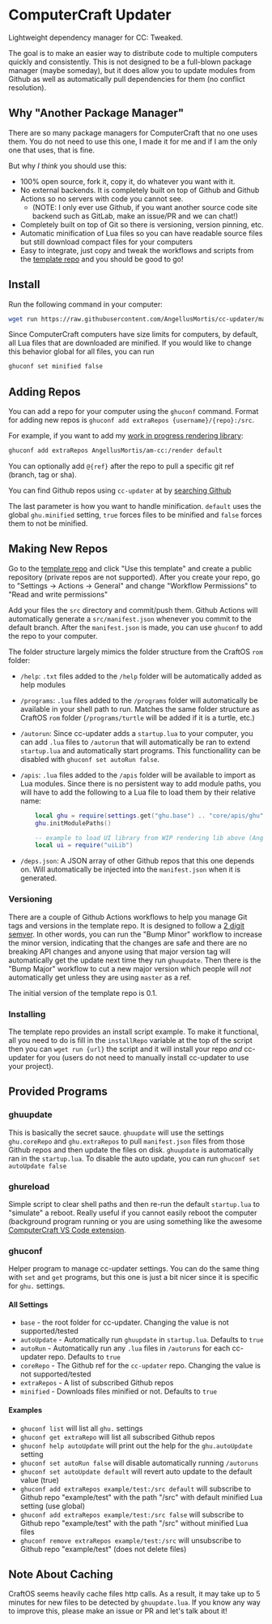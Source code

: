 # ComputerCraft Updater

Lightweight dependency manager for CC: Tweaked.

The goal is to make an easier way to distribute code to multiple computers quickly and consistently. This is not designed to be a full-blown package manager (maybe someday), but it does allow you to update modules from Github as well as automatically pull dependencies for them (no conflict resolution).

## Why "Another Package Manager"

There are so many package managers for ComputerCraft that no one uses them. You do not need to use this one, I made it for me and if I am the only one that uses, that is fine.

But why _I think_ you should use this:

* 100% open source, fork it, copy it, do whatever you want with it.
* No external backends. It is completely built on top of Github and Github Actions so no servers with code you cannot see.
  * (NOTE: I only ever use Github, if you want another source code site backend such as GitLab, make an issue/PR and we can chat!)
* Completely built on top of Git so there is versioning, version pinning, etc.
* Automatic minification of Lua files so you can have readable source files but still download compact files for your computers
* Easy to integrate, just copy and tweak the workflows and scripts from the [template repo](https://github.com/AngellusMortis/cc-updater-template) and you should be good to go!

## Install

Run the following command in your computer:

```bash
wget run https://raw.githubusercontent.com/AngellusMortis/cc-updater/master/install.lua
```

Since ComputerCraft computers have size limits for computers, by default, all Lua files that are downloaded are minified. If you would like to change this behavior global for all files, you can run

```bash
ghuconf set minified false
```

## Adding Repos

You can add a repo for your computer using the `ghuconf` command. Format for adding new repos is `ghuconf add extraRepos {username}/{repo}:/src`.

For example, if you want to add my [work in progress rendering library](https://github.com/AngellusMortis/am-cc/tree/master/render):

```bash
ghuconf add extraRepos AngellusMortis/am-cc:/render default
```

You can optionally add `@{ref}` after the repo to pull a specific git ref (branch, tag or sha).

You can find Github repos using `cc-updater` at by [searching Github](https://github.com/search?q=topic%3Acc-updater-package)

The last parameter is how you want to handle minification. `default` uses the global `ghu.minified` setting, `true` forces files to be minified and `false` forces them to not be minified.

## Making New Repos

Go to the [template repo](https://github.com/AngellusMortis/cc-updater-template) and click "Use this template" and create a public repository (private repos are not supported). After you create your repo, go to "Settings -> Actions -> General" and change "Workflow Permissions" to "Read and write permissions"

Add your files the `src` directory and commit/push them. Github Actions will automatically generate a `src/manifest.json` whenever you commit to the default branch. After the `manifest.json` is made, you can use `ghuconf` to add the repo to your computer.

The folder structure largely mimics the folder structure from the CraftOS `rom` folder:

* `/help`: `.txt` files added to the `/help` folder will be automatically added as help modules
* `/programs`: `.lua` files added to the `/programs` folder will automatically be available in your shell path to run. Matches the same folder structure as CraftOS `rom` folder (`/programs/turtle` will be added if it is a turtle, etc.)
* `/autorun`: Since cc-updater adds a `startup.lua` to your computer, you can add `.lua` files to `/autorun` that will automatically be ran to extend `startup.lua` and automatically start programs. This functionallity can be disabled with `ghuconf set autoRun false`.
* `/apis`: `.lua` files added to the `/apis` folder will be available to import as Lua modules. Since there is no persistent way to add module paths, you will have to add the following to a Lua file to load them by their relative name:

    ```lua
        local ghu = require(settings.get("ghu.base") .. "core/apis/ghu")
        ghu.initModulePaths()

        -- example to load UI library from WIP rendering lib above (AngellusMortis/am-cc:/render):
        local ui = require("uiLib")
    ```

* `/deps.json`: A JSON array of other Github repos that this one depends on. Will automatically be injected into the `manifest.json` when it is generated.

### Versioning

There are a couple of Github Actions workflows to help you manage Git tags and versions in the template repo. It is designed to follow a [2 digit semver](https://semver.org/). In other words, you can run the "Bump Minor" workflow to increase the minor version, indicating that the changes are safe and there are no breaking API changes and anyone using that major version tag will automatically get the update next time they run `ghuupdate`. Then there is the "Bump Major" workflow to cut a new major version which people will _not_ automatically get unless they are using `master` as a ref.

The initial version of the template repo is 0.1.

### Installing

The template repo provides an install script example. To make it functional, all you need to do is fill in the `installRepo` variable at the top of the script then you can `wget run {url}` the script and it will install your repo _and_ cc-updater for you (users do not need to manually install cc-updater to use your project).

## Provided Programs

### ghuupdate

This is basically the secret sauce. `ghuupdate` will use the settings `ghu.coreRepo` and `ghu.extraRepos` to pull `manifest.json` files from those Github repos and then update the files on disk. `ghuupdate` is automatically ran in the `startup.lua`. To disable the auto update, you can run `ghuconf set autoUpdate false`

### ghureload

Simple script to clear shell paths and then re-run the default `startup.lua` to "simulate" a reboot. Really useful if you cannot easily reboot the computer (background program running or you are using something like the awesome [ComputerCraft VS Code extension](https://marketplace.visualstudio.com/items?itemName=jackmacwindows.vscode-computercraft).

### ghuconf

Helper program to manage cc-updater settings. You can do the same thing with `set` and `get` programs, but this one is just a bit nicer since it is specific for `ghu.` settings.

#### All Settings

* `base` - the root folder for cc-updater. Changing the value is not supported/tested
* `autoUpdate` - Automatically run `ghuupdate` in `startup.lua`. Defaults to `true`
* `autoRun` - Automatically run any `.lua` files in `/autoruns` for each cc-updater repo. Defaults to `true`
* `coreRepo` - The Github ref for the `cc-updater` repo. Changing the value is not supported/tested
* `extraRepos` - A list of subscribed Github repos
* `minified` - Downloads files minified or not. Defaults to `true`

#### Examples

* `ghuconf list` will list all `ghu.` settings
* `ghuconf get extraRepo` will list all subscribed Github repos
* `ghuconf help autoUpdate` will print out the help for the `ghu.autoUpdate` setting
* `ghuconf set autoRun false` will disable automatically running `/autoruns`
* `ghuconf set autoUpdate default` will revert auto update to the default value (true)
* `ghuconf add extraRepos example/test:/src default` will subscribe to Github repo "example/test" with the path "/src" with default minified Lua setting (use global)
* `ghuconf add extraRepos example/test:/src false` will subscribe to Github repo "example/test" with the path "/src" without minified Lua files
* `ghuconf remove extraRepos example/test:/src` will unsubscribe to Github repo "example/test" (does not delete files)

## Note About Caching

CraftOS seems heavily cache files http calls. As a result, it may take up to 5 minutes for new files to be detected by `ghuupdate.lua`. If you know any way to improve this, please make an issue or PR and let's talk about it!
